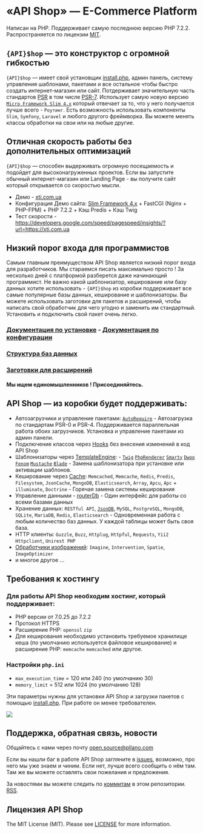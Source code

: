 # «API Shop» — E-Commerce Platform
Написан на PHP. Поддерживает самую последнюю версию PHP 7.2.2. Распространяется по лицензии [MIT](https://opensource.org/licenses/MIT).
## `{API}$hop` — это конструктор с огромной гибкостью
`{API}$hop` — имеет свой установщик [install.php](https://github.com/pllano/api-shop/blob/master/install.php), админ панель, систему управления шаблонами, пакетами и все остальное чтобы быстро создать интернет-магазин или сайт. Потдерживает значительную часть стандартов [PSR](https://www.php-fig.org/) в том числе [PSR-7](https://www.php-fig.org/psr/psr-7/). Использует самую новую версию [`Micro Framework Slim 4.x`](https://www.slimframework.com/) который отвечает за то, что у него получается лучше всего - `Роутинг`. Есть возможность использовать компоненты `Slim`, `Symfony`, `Laravel` и любого другого фреймворка. Вы можете менять классы обработки на свои или на любые другие.
## Отличная скорость работы без дополнительных оптимизаций
`{API}$hop` — способен выдерживать огромную посещаемость и подойдет для высоконагруженных проектов. Если вы запустите обычный интернет-магазин или Landing Page - вы получите сайт который открывается со скоростью мысли. 
- Демо - [xti.com.ua](https://xti.com.ua/)
- Конфигурация Демо сайта: [Slim Framework 4.x](https://github.com/slimphp/Slim/tree/4.x) + FastCGI (Nginx + PHP-FPM) + PHP 7.2.2 + Кэш Predis + Кэш Twig
- Тест скорости - https://developers.google.com/speed/pagespeed/insights/?url=https://xti.com.ua
## Низкий порог входа для программистов
Самым главным преимуществом API Shop является низкий порог входа для разработчиков. Мы стараемся писать максимально просто ! За несколько дней с платформой разберется даже начинающий программист. Не важно какой шаблонизатор, кеширование или базу данных хотите использовать - `{API}$hop` из коробки поддерживает все самые популярные базы данных, кеширование и шаблонизаторы. Вы можете использовать заготовки для пакетов и расширений, чтобы написать свой обработчик для чего угодно и заменить им стандартный. Установить и подключить свой пакет очень легко.
### [Документация по установке](https://github.com/pllano/api-shop/blob/master/INSTALL.md) - [Документация по конфигурации](https://github.com/pllano/api-shop/blob/master/app/README.md)
### [Структура баз данных](https://github.com/pllano/structure-db)
### [Заготовки для расширений](https://github.com/pllano/skeleton-extensions)
#### Мы ищем единомышленников ! Присоединяйтесь.
## API Shop — из коробки будет поддерживать:
- Автозагрузчики и управление пакетами: [`AutoRequire`](https://github.com/pllano/auto-require) - Автозагрузка по стандартам PSR-0 и PSR-4. Поддерживается параллельная работа обоих загрузчиков. Установка и управление пакетами из админ панели.
- Подключение классов через [Hooks](https://github.com/pllano/hooks) без внесения изменений в код API Shop
- Шаблонизаторы через [TemplateEngine](https://github.com/pllano/template-engine): - [`Twig`](https://github.com/twigphp/Twig) [`PhpRenderer`](https://github.com/slimphp/PHP-View) [`Smarty`](https://github.com/smarty-php/smarty) [`Dwoo`](https://github.com/dwoo-project/dwoo) [`Fenom`](https://github.com/fenom-template/fenom)  [`Mustache`](https://github.com/bobthecow/mustache.php) [`Blade`](https://github.com/PhiloNL/Laravel-Blade) - Замена шаблонизатора при установке или активации шаблонов.
- Кеширование через [Cache](https://github.com/pllano/cache): `Memcached`, `Memcache`, `Redis`, `Predis`, `Filesystem`, `JsonCache`, `MongoDB`, `Elasticsearch`, `Array`, `Apcu`, `Apc` + `illuminate`, `Doctrine` - Горячая замена системы кеширования
- Управление данными - [routerDb](https://github.com/pllano/router-db) - Один интерфейс для работы со всеми базами данных
- Хранение данных: `RESTful API`, [`JsonDB`](https://github.com/pllano/json-db), `MySQL`, `PostgreSQL`, `MongoDB`, `SQLite`, `MariaDB`, `Redis`, `Elasticsearch` - Одновременная работа с любым количество баз данных. У каждой таблицы может быть своя база.
- HTTP клиенты: `Guzzle`, `Buzz`, `Httplug`, `Httpful`, `Requests`, `Yii2 Httpclient`, `Unirest PHP`
- [Обработчики изображений](https://github.com/pllano/router-image): `Imagine`, `Intervention`, `Spatie`, `ImageOptimizer`
- и многое другое ...
## Требования к хостингу
### Для работы API Shop необходим хостинг, который поддерживает:
- PHP версии от 7.0.25 до 7.2.2
- Протокол HTTPS
- Расширение PHP: `openssl` `zip`
- Для кеширования необходимо установить требуемое хранилище кеша (по умолчанию используется файловое кеширование) и расширение PHP: `memcache` `memcached` или другое.
### Настройки `php.ini`
- `max_execution_time` = 120 или 240 (по умолчанию 30)
- `memory_limit` = 512 или 1024 (по умолчанию 128)

Эти параметры нужны для установки API Shop и загрузки пакетов с помощью 
[install.php](https://github.com/pllano/api-shop/blob/master/install.php). 
При работе он менее требователен.

![](https://github.com/pllano/api-shop/blob/master/themes/templates/mini-mo/img/logo.png)

<a name="feedback"></a>
## Поддержка, обратная связь, новости

Общайтесь с нами через почту open.source@pllano.com

Если вы нашли баг в работе API Shop загляните в
[issues](https://github.com/pllano/api-shop/issues), возможно, про него мы уже знаем и
чиним. Если нет, лучше всего сообщить о нём там. Там же вы можете оставлять свои
пожелания и предложения.

За новостями вы можете следить по
[коммитам](https://github.com/pllano/api-shop/commits/master) в этом репозитории.
[RSS](https://github.com/pllano/api-shop/commits/master.atom).

Лицензия API Shop
-------
The MIT License (MIT). Please see [LICENSE](https://github.com/pllano/api-shop/blob/master/LICENSE) for more information.
